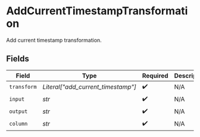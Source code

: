 # AddCurrentTimestampTransformation

Add current timestamp transformation.


## Fields

| Field                              | Type                               | Required                           | Description                        |
| ---------------------------------- | ---------------------------------- | ---------------------------------- | ---------------------------------- |
| `transform`                        | *Literal["add_current_timestamp"]* | :heavy_check_mark:                 | N/A                                |
| `input`                            | *str*                              | :heavy_check_mark:                 | N/A                                |
| `output`                           | *str*                              | :heavy_check_mark:                 | N/A                                |
| `column`                           | *str*                              | :heavy_check_mark:                 | N/A                                |